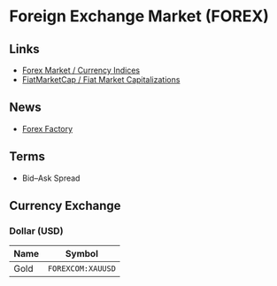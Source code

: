 # Foreign Exchange Market (FOREX)

## Links

- [Forex Market / Currency Indices](https://tradingview.com/markets/currencies/indices-all/#:~:text=Currency%20indices%20are%20designed%20to,and%20commonly%20traded%20currency%20index.)
- [FiatMarketCap / Fiat Market Capitalizations](https://fiatmarketcap.com/)

## News

- [Forex Factory](https://www.forexfactory.com/)

## Terms

- Bid–Ask Spread

## Currency Exchange

### Dollar (USD)

| Name | Symbol            |
| ---- | ----------------- |
| Gold | `FOREXCOM:XAUUSD` |
